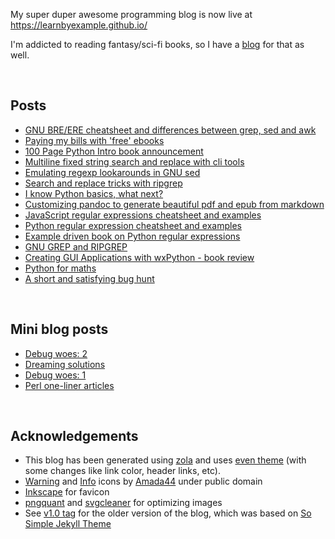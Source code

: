 My super duper awesome programming blog is now live at https://learnbyexample.github.io/

I'm addicted to reading fantasy/sci-fi books, so I have a [blog](https://learnbyexample.github.io/escapist-reviews/) for that as well.

<br>

## Posts

* [GNU BRE/ERE cheatsheet and differences between grep, sed and awk](https://learnbyexample.github.io/gnu-bre-ere-cheatsheet/)
* [Paying my bills with 'free' ebooks](https://learnbyexample.github.io/my-book-writing-experience/)
* [100 Page Python Intro book announcement](https://learnbyexample.github.io/100-page-python-intro-book-announcement/)
* [Multiline fixed string search and replace with cli tools](https://learnbyexample.github.io/multiline-search-and-replace/)
* [Emulating regexp lookarounds in GNU sed](https://learnbyexample.github.io/sed-lookarounds/)
* [Search and replace tricks with ripgrep](https://learnbyexample.github.io/substitution-with-ripgrep/)
* [I know Python basics, what next?](https://learnbyexample.github.io/python-intermediate/)
* [Customizing pandoc to generate beautiful pdf and epub from markdown](https://learnbyexample.github.io/customizing-pandoc/)
* [JavaScript regular expressions cheatsheet and examples](https://learnbyexample.github.io/javascript-regexp-cheatsheet/)
* [Python regular expression cheatsheet and examples](https://learnbyexample.github.io/python-regex-cheatsheet/)
* [Example driven book on Python regular expressions](https://learnbyexample.github.io/python-regex-book-version2/)
* [GNU GREP and RIPGREP](https://learnbyexample.github.io/grep-book-announcement/)
* [Creating GUI Applications with wxPython - book review](https://learnbyexample.github.io/python-gui-book-review/)
* [Python for maths](https://learnbyexample.github.io/python-for-maths/)
* [A short and satisfying bug hunt](https://learnbyexample.github.io/a-short-and-satisfying-bug-hunt/)

<br>

## Mini blog posts

* [Debug woes: 2](https://learnbyexample.github.io/mini/debug-woes-2/)
* [Dreaming solutions](https://learnbyexample.github.io/mini/dreaming-solutions/)
* [Debug woes: 1](https://learnbyexample.github.io/mini/debug-woes-1/)
* [Perl one-liner articles](https://learnbyexample.github.io/mini/perl-oneliner-articles/)

<br>

## Acknowledgements

* This blog has been generated using [zola](https://github.com/getzola/zola) and uses [even theme](https://github.com/getzola/even) (with some changes like link color, header links, etc).
* [Warning](https://commons.wikimedia.org/wiki/File:Warning_icon.svg) and [Info](https://commons.wikimedia.org/wiki/File:Info_icon_002.svg) icons by [Amada44](https://commons.wikimedia.org/wiki/User:Amada44) under public domain
* [Inkscape](https://inkscape.org/) for favicon
* [pngquant](https://pngquant.org/) and [svgcleaner](https://github.com/RazrFalcon/svgcleaner) for optimizing images
* See [v1.0 tag](https://github.com/learnbyexample/learnbyexample.github.io/releases/tag/v1.0) for the older version of the blog, which was based on [So Simple Jekyll Theme](https://github.com/mmistakes/so-simple-theme)

